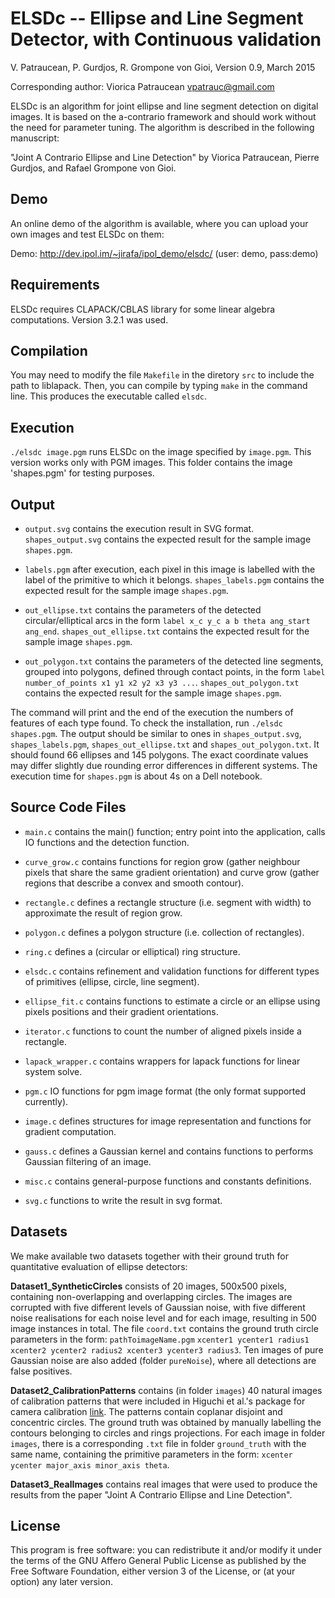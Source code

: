 ELSDc -- Ellipse and Line Segment Detector, with Continuous validation
======================================================================

V. Patraucean, P. Gurdjos, R. Grompone von Gioi,
Version 0.9, March 2015

Corresponding author: Viorica Patraucean vpatrauc@gmail.com

ELSDc is an algorithm for joint ellipse and line segment detection on digital
images. It is based on the a-contrario framework and should work without the
need for parameter tuning. The algorithm is described in the following
manuscript:

  "Joint A Contrario Ellipse and Line Detection"
  by Viorica Patraucean, Pierre Gurdjos, and Rafael Grompone von Gioi.


Demo
----

An online demo of the algorithm is available, where you can upload your own
images and test ELSDc on them:

Demo: http://dev.ipol.im/~jirafa/ipol_demo/elsdc/
(user: demo, pass:demo)


Requirements
------------

ELSDc requires CLAPACK/CBLAS library for some linear algebra computations.
Version 3.2.1 was used.


Compilation
-----------

You may need to modify the file `Makefile` in the diretory `src` to include the
path to liblapack. Then, you can compile by typing `make` in the command
line. This produces the executable called `elsdc`.


Execution
---------

`./elsdc image.pgm` runs ELSDc on the image specified by `image.pgm`. This
version works only with PGM images. This folder contains the image 'shapes.pgm'
for testing purposes.


Output
------

- `output.svg` contains the execution result in SVG format. `shapes_output.svg`
               contains the expected result for the sample image `shapes.pgm`.

- `labels.pgm` after execution, each pixel in this image is labelled with the
               label of the primitive to which it belongs. `shapes_labels.pgm`
               contains the expected result for the sample image `shapes.pgm`.

- `out_ellipse.txt` contains the parameters of the detected circular/elliptical
                   arcs in the form `label x_c y_c a b theta ang_start
                   ang_end`. `shapes_out_ellipse.txt` contains the expected
                   result for the sample image `shapes.pgm`.

- `out_polygon.txt` contains the parameters of the detected line segments,
                   grouped into polygons, defined through contact points, in
                   the form `label number_of_points x1 y1 x2 y2 x3 y3 ...`.
                   `shapes_out_polygon.txt` contains the expected result for
                   the sample image `shapes.pgm`.

The command will print and the end of the execution the numbers of features of
each type found. To check the installation, run `./elsdc shapes.pgm`. The
output should be similar to ones in `shapes_output.svg`, `shapes_labels.pgm`,
`shapes_out_ellipse.txt` and `shapes_out_polygon.txt`. It should found 66
ellipses and 145 polygons. The exact coordinate values may differ slightly due
rounding error differences in different systems. The execution time for
`shapes.pgm` is about 4s on a Dell notebook.


Source Code Files
-----------------

- `main.c`         contains the main() function; entry point into the
                   application, calls IO functions and the detection function.

- `curve_grow.c`   contains functions for region grow (gather neighbour pixels
                   that share the same gradient orientation) and curve grow
                   (gather regions that describe a convex and smooth contour).

- `rectangle.c`    defines a rectangle structure (i.e. segment with width) to
                   approximate the result of region grow.

- `polygon.c`      defines a polygon structure (i.e. collection of rectangles).

- `ring.c`         defines a (circular or elliptical) ring structure.

- `elsdc.c`        contains refinement and validation functions for different
                   types of primitives (ellipse, circle, line segment).

- `ellipse_fit.c`  contains functions to estimate a circle or an ellipse using
                   pixels positions and their gradient orientations.

- `iterator.c`     functions to count the number of aligned pixels inside a
                   rectangle.

- `lapack_wrapper.c` contains wrappers for lapack functions for linear system
                   solve.

- `pgm.c`          IO functions for pgm image format (the only format supported
                   currently).

- `image.c`        defines structures for image representation and functions for
                   gradient computation.

- `gauss.c`        defines a Gaussian kernel and contains functions to performs
                   Gaussian filtering of an image.

- `misc.c`         contains general-purpose functions and constants definitions.

- `svg.c`          functions to write the result in svg format.


Datasets
--------

We make available two datasets together with their ground truth for
quantitative evaluation of ellipse detectors:

**Dataset1_SyntheticCircles** consists of 20 images, 500x500 pixels, containing
non-overlapping and overlapping circles. The images are corrupted with five
different levels of Gaussian noise, with five different noise realisations for
each noise level and for each image, resulting in 500 image instances in total.
The file `coord.txt` contains the ground truth circle parameters in the form:
`pathToimageName.pgm` `xcenter1 ycenter1 radius1 xcenter2 ycenter2 radius2
xcenter3 ycenter3 radius3`. Ten images of pure Gaussian noise are also added
(folder `pureNoise`), where all detections are false positives.

**Dataset2_CalibrationPatterns** contains (in folder `images`) 40 natural
images of calibration patterns that were included in Higuchi et al.'s package
for camera calibration
[link](http://www.ri.cmu.edu/research_project_detail.html?project_id=617&menu_id=261).
The patterns contain coplanar disjoint and concentric circles. The ground truth
was obtained by manually labelling the contours belonging to circles and rings
projections. For each image in folder `images`, there is a corresponding `.txt`
file in folder `ground_truth` with the same name, containing the primitive
parameters in the form: `xcenter ycenter major_axis minor_axis theta`.

**Dataset3_RealImages** contains real images that were used to produce the
results from the paper "Joint A Contrario Ellipse and Line Detection".


License
-------

This program is free software: you can redistribute it and/or modify it under
the terms of the GNU Affero General Public License as published by the Free
Software Foundation, either version 3 of the License, or (at your option) any
later version.

